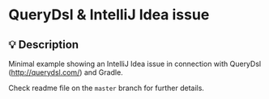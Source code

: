 # QueryDsl & IntelliJ Idea issue

## 💡 Description

Minimal example showing an IntelliJ Idea issue in connection with QueryDsl (http://querydsl.com/) and Gradle.

Check readme file on the `master` branch for further details.